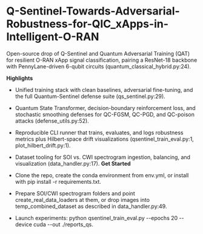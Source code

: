 # Q-Sentinel-Towards-Adversarial-Robustness-for-QIC_xApps-in-Intelligent-O-RAN
Open-source drop of Q-Sentinel and Quantum Adversarial Training (QAT) for resilient O-RAN xApp signal classification, pairing a ResNet-18 backbone with PennyLane-driven 6-qubit circuits (quantum_classical_hybrid.py:24).




**Highlights**

- Unified training stack with clean baselines, adversarial fine-tuning, and the full Quantum-Sentinel defense suite (qs_sentinel.py:29).
- Quantum State Transformer, decision-boundary reinforcement loss, and stochastic smoothing defenses for QC-FGSM, QC-PGD, and QC-poison attacks (defense_utils.py:52).
- Reproducible CLI runner that trains, evaluates, and logs robustness metrics plus Hilbert-space drift visualizations (qsentinel_train_eval.py:1, plot_hilbert_drift.py:1).
- Dataset tooling for SOI vs. CWI spectrogram ingestion, balancing, and visualization (data_handler.py:17).
**Get Started**

- Clone the repo, create the conda environment from env.yml, or install with pip install -r requirements.txt.
- Prepare SOI/CWI spectrogram folders and point create_real_data_loaders at them, or drop images into temp_combined_dataset as described in data_handler.py:49.
- Launch experiments: python qsentinel_train_eval.py --epochs 20 --device cuda --out ./reports_qs.
